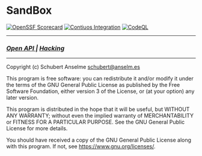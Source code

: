 # SandBox

[![OpenSSF Scorecard][ossf-score-badge]][ossf-score-link]
[![Contiuos Integration][ci-badge]][ci-link]
[![CodeQL][codeql-badge]][codeql-link]

[ossf-score-badge]: https://api.securityscorecards.dev/projects/github.com/sanselme/sandbox/badge
[ossf-score-link]: https://securityscorecards.dev/viewer/?uri=github.com/sanselme/sandbox
[ci-badge]: https://github.com/sanselme/sandbox/actions/workflows/cicd.yml/badge.svg
[codeql-badge]: https://github.com/sanselme/sandbox/actions/workflows/github-code-scanning/codeql/badge.svg
[codeql-link]: https://github.com/sanselme/sandbox/actions/workflows/github-code-scanning/codeql
[ci-link]: https://github.com/sanselme/sandbox/actions/workflows/cicd.yml
[openapi-readme-link]: /docs/openapi/README.md
[hacking-readme-link]: /hack/README.md

---

### [**_Open API |_**][openapi-readme-link] [**_Hacking_**][hacking-readme-link]

---

Copyright (c) Schubert Anselme <schubert@anselm.es>

This program is free software: you can redistribute it and/or modify
it under the terms of the GNU General Public License as published by
the Free Software Foundation, either version 3 of the License, or
(at your option) any later version.

This program is distributed in the hope that it will be useful,
but WITHOUT ANY WARRANTY; without even the implied warranty of
MERCHANTABILITY or FITNESS FOR A PARTICULAR PURPOSE. See the
GNU General Public License for more details.

You should have received a copy of the GNU General Public License
along with this program. If not, see <https://www.gnu.org/licenses/>.
